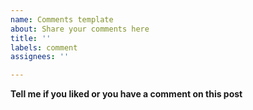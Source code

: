 ```yaml
---
name: Comments template
about: Share your comments here
title: ''
labels: comment
assignees: ''

---
```


**Tell me if you liked or you have a comment on this post**
